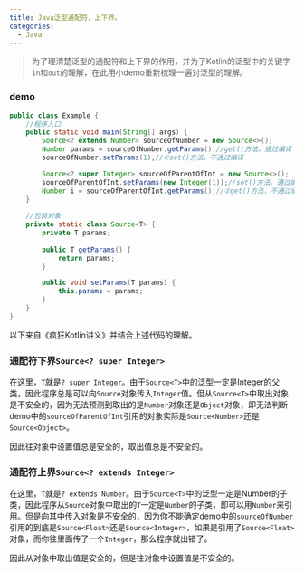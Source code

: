 ```yaml
---
title: Java泛型通配符，上下界。
categories:
  - Java
---
```


> 为了理清楚泛型的通配符和上下界的作用，并为了Kotlin的泛型中的关键字`in`和`out`的理解，在此用小demo重新梳理一遍对泛型的理解。

### demo

```java
public class Example {
    //程序入口
    public static void main(String[] args) {
        Source<? extends Number> sourceOfNumber = new Source<>();
        Number params = sourceOfNumber.getParams();//get()方法，通过编译
        sourceOfNumber.setParams(1);//①set()方法，不通过编译

        Source<? super Integer> sourceOfParentOfInt = new Source<>();
        sourceOfParentOfInt.setParams(new Integer(1));//set()方法，通过编译
        Number i = sourceOfParentOfInt.getParams();//②get()方法，不通过编译
    }
	
    //包装对象
    private static class Source<T> {
        private T params;
        
        public T getParams() {
            return params;
        }

        public void setParams(T params) {
            this.params = params;
        }
    }
}
```

以下来自《疯狂Kotlin讲义》并结合上述代码的理解。

### 通配符下界`Source<? super Integer>`

在这里，`T`就是`? super Integer`。由于`Source<T>`中的泛型一定是Integer的父类，因此程序总是可以向`Source`对象传入`Integer`值。但从`Source<T>`中取出对象是不安全的，因为无法预测到取出的是`Number`对象还是`Object`对象，即无法判断demo中的`sourceOfParentOfInt`引用的对象实际是`Source<Number>`还是`Source<Object>`。

因此往对象中设置值总是安全的，取出值总是不安全的。

### 通配符上界`Source<? extends Integer>`

在这里，`T`就是`? extends Number`。由于`Source<T>`中的泛型一定是Number的子类，因此程序从`Source`对象中取出的`T`一定是`Number`的子类，即可以用`Number`来引用。但是向其中传入对象是不安全的，因为你不能确定demo中的`sourceOfNumber`引用的到底是`Source<Float>`还是`Source<Integer>`，如果是引用了`Source<Float>`对象，而你往里面传了一个`Integer`，那么程序就出错了。

因此从对象中取出值是安全的，但是往对象中设置值是不安全的。

                                                                                                                                                                                                                                                                                                                                                                                                                                                                                                                                                                                                                                                                                                                                                                                                                                                                                                                                                                                                                                                                                                                                                                                                                                                                                                                                                                                                                                                                                                                                                                                                                                                                                                                                                                                                                                                                                                                                                                                                                                                                                                                                                                                                                                                                                                                                                                                                                                                                                                                                                                                                                                                                                                                                                                                                                                                                                                                                                                                                                                                                                                                                                                                                                                                                                                                                                                                                                                                                                                                                                                                                                                                                                                                                                                                                                                                                                                                                                                                                                                                                                                                                                                                                                                                                                                                                                                                                                                                                                                                                                                                                                                                                                                                                                                                                                                                                                                                                                                                                                                                                                                                                                                                                                                                                                                                                                                                                                                                                                                                                                                                                                                                                                                                                                                                                                                                                                                                                                                                                                                                                                                                                                                                                                                                                                                                                                                                                                                                                                                                                                                                                                                                                                                                                                                                                                                                                                                                                                                                                                                                                                                                                                                                                                                                                                                                                                                                                                                                                                                                                                                                                                                                                                                                                                                                                                                                                                                                                                                                                                                                                                                                                                                                                                                                                                                                                                                            